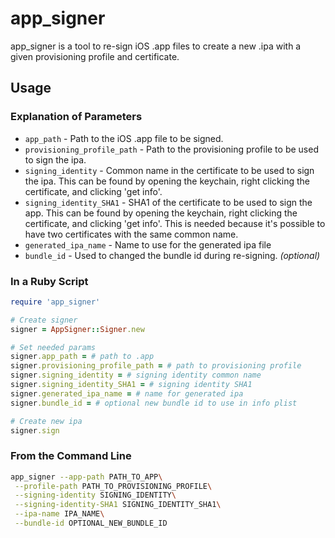 # app_signer

app_signer is a tool to re-sign iOS .app files to create a new .ipa with a given
provisioning profile and certificate.

## Usage

### Explanation of Parameters

* `app_path` - Path to the iOS .app file to be signed.
* `provisioning_profile_path` - Path to the provisioning profile to be used to
sign the ipa.
* `signing_identity` - Common name in the certificate to be used to sign the
ipa. This can be found by opening the keychain, right clicking the certificate,
and clicking 'get info'.
* `signing_identity_SHA1` - SHA1 of the certificate to be used to sign the app.
This can be found by opening the keychain, right clicking the certificate,
and clicking 'get info'. This is needed because it's possible to have two
certificates with the same common name.
* `generated_ipa_name` - Name to use for the generated ipa file
* `bundle_id` - Used to changed the bundle id during re-signing. *(optional)*

### In a Ruby Script

```ruby
require 'app_signer'

# Create signer
signer = AppSigner::Signer.new

# Set needed params
signer.app_path = # path to .app
signer.provisioning_profile_path = # path to provisioning profile
signer.signing_identity = # signing identity common name
signer.signing_identity_SHA1 = # signing identity SHA1
signer.generated_ipa_name = # name for generated ipa
signer.bundle_id = # optional new bundle id to use in info plist

# Create new ipa
signer.sign
```

### From the Command Line

```bash
app_signer --app-path PATH_TO_APP\
 --profile-path PATH_TO_PROVISIONING_PROFILE\
 --signing-identity SIGNING_IDENTITY\
 --signing-identity-SHA1 SIGNING_IDENTITY_SHA1\
 --ipa-name IPA_NAME\
 --bundle-id OPTIONAL_NEW_BUNDLE_ID
 ```
